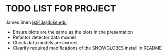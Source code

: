 # TODO LIST FOR PROJECT

James Shen <js913@duke.edu>

- Ensure plots are the same as the plots in the presentation
- Refactor detector data models
- Check data models are correct
- Clearify required modifications of the SNOWGLOBES install in README
